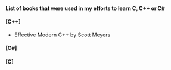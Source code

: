 #### List of books that were used in my efforts to learn C, C++ or C#

#### [C++]
- Effective Modern C++ by Scott Meyers
#### [C#]

#### [C]